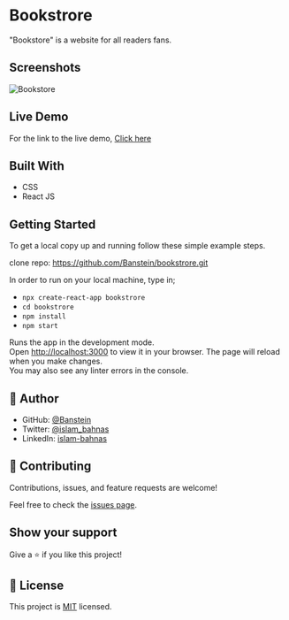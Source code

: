 # Bookstrore

"Bookstore" is a website for all readers fans.
## Screenshots

![Bookstore](https://user-images.githubusercontent.com/35707975/161389318-0b07b115-4a27-4093-b59f-ef4416341a09.png)


## Live Demo

For the link to the live demo, [Click here](https://banstein-bookstore.herokuapp.com/)


## Built With

- CSS
- React JS

## Getting Started

To get a local copy up and running follow these simple example steps.

clone repo: https://github.com/Banstein/bookstrore.git

In order to run on your local machine, type in;

- `npx create-react-app bookstrore`
- `cd bookstrore`
- `npm install`
- `npm start`

Runs the app in the development mode.\
Open [http://localhost:3000](http://localhost:3000) to view it in your browser.
The page will reload when you make changes.\
You may also see any linter errors in the console.

## 👤 **Author**

- GitHub: [@Banstein](https://github.com/Banstein)
- Twitter: [@islam_bahnas](https://twitter.com/islam_bahnas)
- LinkedIn: [islam-bahnas](www.linkedin.com/in/islam-bahnas)

## 🤝 Contributing

Contributions, issues, and feature requests are welcome!

Feel free to check the [issues page](../../issues/).

## Show your support

Give a ⭐️ if you like this project!

## 📝 License

This project is [MIT](./LICENSE) licensed.
